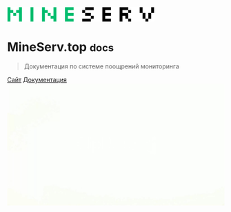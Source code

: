 ![logo](./assets/logo.svg)

# MineServ.top <small>docs</small>

> Документация по системе поощрений мониторинга

[Сайт](https://mineserv.top)
[Документация](/README.md)
![](./assets/b1.jpeg)